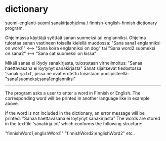 # dictionary
suomi-englanti-suomi sanakirjaohjelma / finnish-english-finnish dictionary program.

Ohjelmassa käyttäjä syöttää sanan suomeksi tai englanniksi. Ohjelma tulostaa sanan vastineen toisella kielellä muodossa:
"Sana sana1 englanniksi on word1" <--> "Sana koira englanniksi on dog" tai "Sana word2 suomeksi on sana2" <--> "Sana cat suomeksi on kissa"

Mikäli sanaa ei löydy sanakirjasta, tulostetaan virheilmoitus: "Sanaa haettavasana ei loytynyt sanakirjasta"
Sanat sijaitsevat tiedostossa 'sanakirja.txt', jossa ne ovat erotettu toisistaan puolipisteellä: "sana1suomeksi;sana1englanniksi"

------------------------------------------------------------------------------------------------------------------------

The program asks a user to enter a word in Finnish or English.
The corresponding word will be printed in another language like in example above.

If the word is not included in the dictionary, an error message will be printed: "Sanaa haettavasana ei loytynyt sanakirjasta"
The words are stored in the textfile 'sanakirja.txt' which conforms the following structure:

"finnishWord1;englishWord1"
"finnishWord2;englishWord2"
etc..
